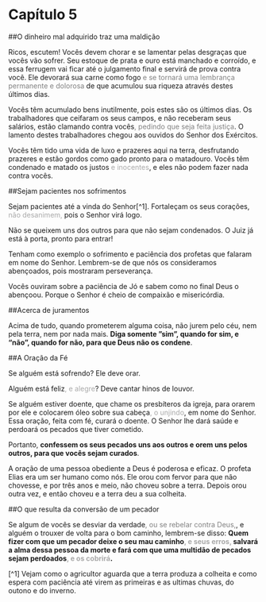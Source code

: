 # Capítulo 5

##O dinheiro mal adquirido traz uma maldição

Ricos, escutem! Vocês devem chorar e se lamentar pelas desgraças que vocês vão sofrer. Seu estoque de prata e ouro está manchado e corroído, e essa ferrugem vai ficar até o julgamento final e servirá de prova contra você. Ele devorará sua carne como fogo <font color="gray">e se tornará uma lembrança permanente e dolorosa</font> de que acumulou sua riqueza através destes últimos dias.

Vocês têm acumulado bens inutilmente, pois estes são os últimos dias. Os trabalhadores que ceifaram os seus campos, e não receberam seus salários, estão clamando contra vocês<font color="gray">, pedindo que seja feita justiça</font>. O lamento destes trabalhadores chegou aos ouvidos do Senhor dos Exércitos.

Vocês têm tido uma vida de luxo e prazeres aqui na terra, desfrutando prazeres e estão  gordos como gado pronto para o matadouro. Vocês têm condenado e matado os justos <font color="darkgray">e inocentes</font>, e eles não podem fazer nada contra vocês.

##Sejam pacientes nos sofrimentos

Sejam pacientes até a vinda do Senhor[^1]. Fortaleçam os seus corações, <font color="darkgray">não desanimem,</font> pois o Senhor virá logo.

Não se queixem uns dos outros para que não sejam condenados. O Juiz já está à porta, pronto para entrar!

Tenham como exemplo o sofrimento e paciência dos profetas que falaram em nome do Senhor. Lembrem-se de que nós os consideramos abençoados, pois mostraram perseverança.

Vocês ouviram sobre a paciência de Jó e sabem como no final Deus o abençoou. Porque o Senhor é cheio de compaixão e misericórdia.

##Acerca de juramentos

Acima de tudo, quando prometerem alguma coisa, não jurem pelo céu, nem pela terra, nem por nada mais. **Diga somente ”sim”, quando for sim, e “não”, quando for não, para que Deus não os condene**.

##A Oração da Fé

Se alguém está sofrendo? Ele deve orar.

Alguém está feliz<font color="darkgray">, e alegre</font>? Deve cantar hinos de louvor.

Se alguém estiver doente, que chame os presbíteros da igreja, para orarem por ele e colocarem óleo sobre sua cabeça<font color="darkgray">, o unjindo</font>, em nome do Senhor. Essa oração, feita com fé, curará o doente. O Senhor lhe dará saúde e perdoará os pecados que tiver cometido.

Portanto, **confessem os seus pecados uns aos outros e orem uns pelos outros, para que vocês sejam curados**.

A oração de uma pessoa obediente a Deus é poderosa e eficaz. O profeta Elias era um ser humano como nós. Ele orou com fervor para que não chovesse, e por três anos e meio, não choveu sobre a terra. Depois orou outra vez, e então choveu e a terra deu a sua colheita.

##O que resulta da conversão de um pecador

Se algum de vocês se desviar da verdade<font color="gray">, ou se rebelar contra Deus,</font>, e alguém o trouxer de volta para o bom caminho, lembrem-se disso: **Quem fizer com que um pecador deixe o seu mau caminho<font color="darkgray">, e seus erros,</font> salvará a alma dessa pessoa da morte e fará com que uma multidão de pecados sejam perdoados<font color="darkgray">, e os cobrirá</font>.**

[^1] Vejam como o agricultor aguarda que a terra produza a colheita e como espera com paciência até virem as primeiras e as ultimas chuvas, do outono e do inverno.